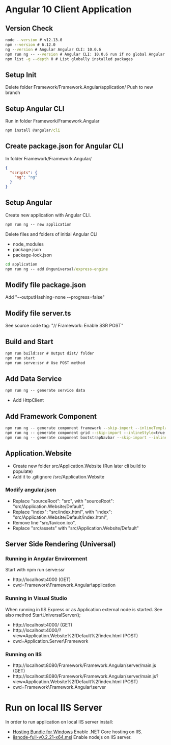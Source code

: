 # Angular 10 Client Application

## Version Check
```cmd
node --version # v12.13.0
npm --version # 6.12.0
ng --version # Angular Angular CLI: 10.0.6
npm run ng -- --version # Angular CLI: 10.0.6 run if no global Angular is installed. Run in folder Framework/Framework.Angular/application/
npm list -g --depth 0 # List globally installed packages
```

## Setup Init
Delete folder Framework/Framework.Angular/application/
Push to new branch

## Setup Angular CLI
Run in folder Framework/Framework.Angular
```cmd
npm install @angular/cli
```

## Create package.json for Angular CLI
In folder Framework/Framework.Angular/
```json
{
  "scripts": {
	"ng": "ng"
  }
}
```

## Setup Angular
Create new application with Angular CLI.
```cmd
npm run ng -- new application
```

Delete files and folders of initial Angular CLI
* node_modules
* package.json
* package-lock.json

```cmd
cd application
npm run ng -- add @nguniversal/express-engine
```

## Modify file package.json
Add "--outputHashing=none --progress=false"

## Modify file server.ts
See source code tag: "// Framework: Enable SSR POST"

## Build and Start
```cmd
npm run build:ssr # Output dist/ folder
npm run start
npm run serve:ssr # Use POST method
```

## Add Data Service
```cmd
npm run ng -- generate service data
```

* Add HttpClient

## Add Framework Component
```cmd
npm run ng -- generate component framework --skip-import --inlineTemplate=true --inlineStyle=true --skipTests=true
npm run ng -- generate component grid --skip-import --inlineStyle=true --skipTests=true
npm run ng -- generate component bootstrapNavbar --skip-import --inlineStyle=true --skipTests=true
```

## Application.Website
* Create new folder src/Application.Website (Run later cli build to populate)
* Add it to .gitignore /src/Application.Website
### Modify angular.json
* Replace "sourceRoot": "src", with "sourceRoot": "src/Application.Website/Default",
* Replace "index": "src/index.html", with "index": "src/Application.Website/Default/index.html",
* Remove line "src/favicon.ico",
* Replace "src/assets" with "src/Application.Website/Default"

## Server Side Rendering (Universal)
### Running in Angular Environment
Start with npm run serve:ssr
* http://localhost:4000 (GET)
* cwd=Framework\Framework.Angular\application
### Running in Visual Studio
When running in IIS Express or as Application external node is started. See also method StartUniversalServer();
* http://localhost:4000/ (GET)
* http://localhost:4000/?view=Application.Website%2fDefault%2findex.html (POST)
* cwd=Application.Server\Framework
### Running on IIS
* http://localhost:8080/Framework/Framework.Angular/server/main.js (GET)
* http://localhost:8080/Framework/Framework.Angular/server/main.js?view=Application.Website%2fDefault%2findex.html (POST)
* cwd=Framework\Framework.Angular\server

# Run on local IIS Server
In order to run application on local IIS server install:
* [Hosting Bundle for Windows](https://dotnet.microsoft.com/download/thank-you/dotnet-runtime-3.0.0-windows-hosting-bundle-installer) Enable .NET Core hosting on IIS.
* [iisnode-full-v0.2.21-x64.msi](https://github.com/azure/iisnode) Enable nodejs on IIS server.
